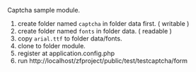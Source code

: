 Captcha sample module.

1. create folder named `captcha` in folder data first. ( writable )
2. create folder named `fonts` in folder data. ( readable )
3. copy `arial.ttf` to folder data/fonts.
4. clone to folder module.
5. register at application.config.php
6. run http://localhost/zfproject/public/test/testcaptcha/form
